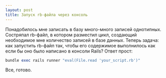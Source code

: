 ```yaml
---
layout: post
title: Запуск rb-файла через консоль
---
```



Понадобилось мне записать в базу много-много записей однотипных. Состряпал rb-файл, в котором разместил цикл, создающий необходимое мне количество записей в базе данных. Теперь задача: как запустить rb-файл так, чтобы его содержимое выполнилось как если бы оно было написано в консоли Rails? Ответ прост:

~~~ ruby
bundle exec rails runner "eval(File.read 'your_script.rb')"
~~~

Все, готово.